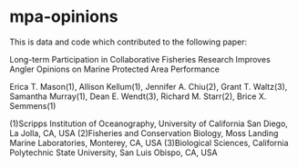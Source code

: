 # mpa-opinions

This is data and code which contributed to the following paper:

Long-term Participation in Collaborative Fisheries Research Improves Angler Opinions on Marine Protected Area Performance 

Erica T. Mason(1), Allison Kellum(1), Jennifer A. Chiu(2), Grant T. Waltz(3), Samantha Murray(1), Dean E. Wendt(3), Richard M. Starr(2), Brice X. Semmens(1)

(1)Scripps Institution of Oceanography, University of California San Diego, La Jolla, CA, USA
(2)Fisheries and Conservation Biology, Moss Landing Marine Laboratories, Monterey, CA, USA
(3)Biological Sciences, California Polytechnic State University, San Luis Obispo, CA, USA
